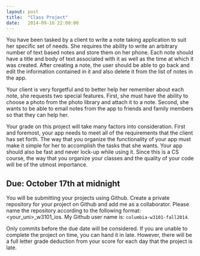 ```yaml
---
layout: post
title:  "Class Project"
date:   2014-09-16 22:00:00
---
```


You have been tasked by a client to write a note taking application to suit her specific set of needs. She requires the ability to write an arbitrary number of text based notes and store them on her phone. Each note should have a title and body of text associated with it as well as the time at which it was created. After creating a note, the user should be able to go back and edit the information contained in it and also delete it from the list of notes in the app. 

Your client is very forgetful and to better help her remember about each note, she requests two special features. First, she must have the ability to choose a photo from the photo library and attach it to a note. Second, she wants to be able to email notes from the app to friends and family members so that they can help her.

Your grade on this project will take many factors into consideration. First and foremost, your app needs to meet all of the requirements that the client has set forth. The way that you  organize the functionality of your app must make it simple for her to accomplish the tasks that she wants. Your app should also be fast and never lock-up while using it. Since this is a CS course, the way that you organize your classes and the quality of your code will be of the utmost importance.

## Due: October 17th at midnight

You will be submitting your projects using Github. Create a private repository for your project on Github and add me as a collaborator. Please name the repository according to the following format: \<your\_uni>\_w3101\_ios. My Github user name is: `columbia-w3101-fall2014`. 

Only commits before the due date will be considered. If you are unable to complete the project on time, you can hand it in late. However, there will be a full letter grade deduction from your score for each day that the project is late.